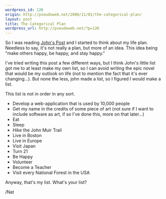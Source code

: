```yaml
--- 
wordpress_id: 126
origin: http://pseudoweb.net/2008/11/01/the-categorical-plan/
layout: post
title: The Categorical Plan
wordpress_url: http://pseudoweb.net/?p=126
---
```

So I was reading <a title="The Knight Writer: The Definitive Plan" href="http://johnbknight.blogspot.com/2008/10/definitive-plan.html">John's Post</a> and I started to think about my life plan. Needless to say, it's not really a plan, but more of an idea. This idea being "make others happy, be happy, and stay happy."

I've tried writing this post a few different ways, but I think John's little list got me to at least make my own list, so I can avoid writing the epic novel that would be my outlook on life (not to mention the fact that it's ever changing...). But none the less, john made a list, so I figured I would make a list.

This list is not in order in any sort.
<ul>
	<li>Develop a web-application that is used by 10,000 people</li>
	<li>Get my name in the credits of some piece of art (not sure if I want to include software as art, if so I've done this, more on that later...)</li>
	<li>Eat</li>
	<li>Sleep</li>
	<li>Hike the John Muir Trail</li>
	<li>Live in Boston</li>
	<li>Live in Europe</li>
	<li>Visit Japan</li>
	<li>Turn 21</li>
	<li>Be Happy</li>
	<li>Volunteer</li>
	<li>Become a Teacher</li>
	<li>Visit every National Forest in the USA</li>
</ul>
Anyway, that's my list. What's your list?

/Nat
